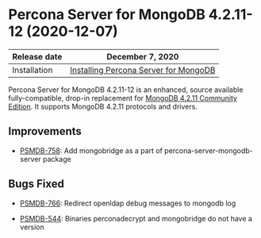 # Percona Server for MongoDB 4.2.11-12 (2020-12-07)

| Release date | December 7, 2020  |
|------------- | ---------------|
| Installation | [Installing Percona Server for MongoDB](../install/index.md)|



Percona Server for MongoDB 4.2.11-12 is an enhanced, source available
fully-compatible, drop-in replacement for [MongoDB 4.2.11 Community Edition](https://docs.mongodb.com/manual/release-notes/4.2/#nov-18-2020).
It supports MongoDB 4.2.11 protocols and drivers.

## Improvements


* [PSMDB-758](https://jira.percona.com/browse/PSMDB-758): Add mongobridge as a part of percona-server-mongodb-server package

## Bugs Fixed


* [PSMDB-766](https://jira.percona.com/browse/PSMDB-766): Redirect openldap debug messages to mongodb log


* [PSMDB-544](https://jira.percona.com/browse/PSMDB-544): Binaries perconadecrypt and mongobridge do not have a version
